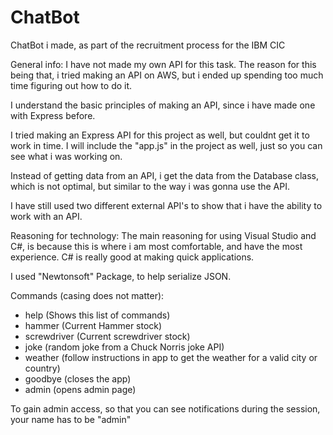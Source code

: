 # ChatBot
ChatBot i made, as part of the recruitment process for the IBM CIC

General info:
I have not made my own API for this task. The reason for this being that, i tried making an API on AWS, but i ended up spending too much time figuring out how to do it.

I understand the basic principles of making an API, since i have made one with Express before.

I tried making an Express API for this project as well, but couldnt get it to work in time. I will include the "app.js" in the project as well, just so you can see what i was working on.

Instead of getting data from an API, i get the data from the Database class, which is not optimal, but similar to the way i was gonna use the API.

I have still used two different external API's to show that i have the ability to work with an API.

Reasoning for technology:
The main reasoning for using Visual Studio and C#, is because this is where i am most comfortable, and have the most experience.
C# is really good at making quick applications.

I used "Newtonsoft" Package, to help serialize JSON.

Commands (casing does not matter):
- help (Shows this list of commands)
- hammer (Current Hammer stock)
- screwdriver (Current screwdriver stock)
- joke (random joke from a Chuck Norris joke API)
- weather (follow instructions in app to get the weather for a valid city or country)
- goodbye (closes the app)
- admin (opens admin page)

To gain admin access, so that you can see notifications during the session, your name has to be "admin"
